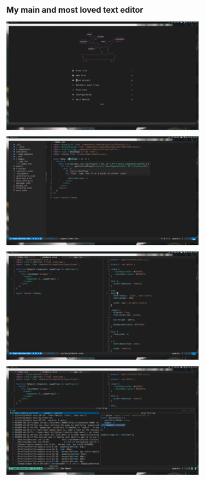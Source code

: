 ## My main and most loved text editor

![nvim image](./assets/1.png)

![nvim image](./assets/2.png)

![nvim image](./assets/3.png)

![nvim image](./assets/4.png)
